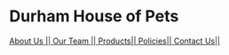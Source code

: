 # Durham House of Pets
<a href="index.html"> About Us ||<a href="AboutUs.html"> Our Team || <a href="products.html"> Products|| <a href="policies.html"> Policies||<a href="Contact.html"> Contact Us|| </a>

